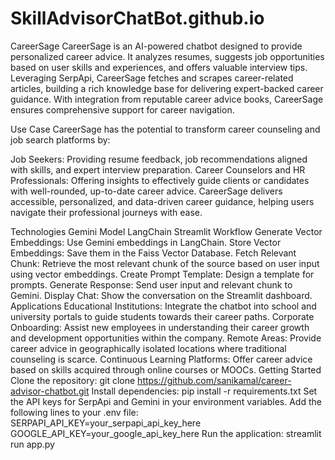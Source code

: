 # SkillAdvisorChatBot.github.io
CareerSage
CareerSage is an AI-powered chatbot designed to provide personalized career advice. It analyzes resumes, suggests job opportunities based on user skills and experiences, and offers valuable interview tips. Leveraging SerpApi, CareerSage fetches and scrapes career-related articles, building a rich knowledge base for delivering expert-backed career guidance. With integration from reputable career advice books, CareerSage ensures comprehensive support for career navigation.

Use Case
CareerSage has the potential to transform career counseling and job search platforms by:

Job Seekers: Providing resume feedback, job recommendations aligned with skills, and expert interview preparation.
Career Counselors and HR Professionals: Offering insights to effectively guide clients or candidates with well-rounded, up-to-date career advice.
CareerSage delivers accessible, personalized, and data-driven career guidance, helping users navigate their professional journeys with ease.

Technologies
Gemini Model
LangChain
Streamlit
Workflow
Generate Vector Embeddings: Use Gemini embeddings in LangChain.
Store Vector Embeddings: Save them in the Faiss Vector Database.
Fetch Relevant Chunk: Retrieve the most relevant chunk of the source based on user input using vector embeddings.
Create Prompt Template: Design a template for prompts.
Generate Response: Send user input and relevant chunk to Gemini.
Display Chat: Show the conversation on the Streamlit dashboard.
Applications
Educational Institutions: Integrate the chatbot into school and university portals to guide students towards their career paths.
Corporate Onboarding: Assist new employees in understanding their career growth and development opportunities within the company.
Remote Areas: Provide career advice in geographically isolated locations where traditional counseling is scarce.
Continuous Learning Platforms: Offer career advice based on skills acquired through online courses or MOOCs.
Getting Started
Clone the repository: git clone https://github.com/sanikamal/career-advisor-chatbot.git
Install dependencies: pip install -r requirements.txt
Set the API keys for SerpApi and Gemini in your environment variables. Add the following lines to your .env file:
SERPAPI_API_KEY=your_serpapi_api_key_here
GOOGLE_API_KEY=your_google_api_key_here
Run the application: streamlit run app.py
